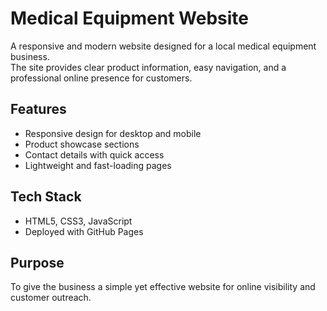 # Medical Equipment Website

A responsive and modern website designed for a local medical equipment business.  
The site provides clear product information, easy navigation, and a professional online presence for customers.

## Features
- Responsive design for desktop and mobile
- Product showcase sections
- Contact details with quick access
- Lightweight and fast-loading pages

## Tech Stack
- HTML5, CSS3, JavaScript
- Deployed with GitHub Pages

## Purpose
To give the business a simple yet effective website for online visibility and customer outreach.
